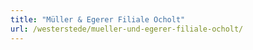 ```yaml
---
title: "Müller & Egerer Filiale Ocholt"
url: /westerstede/mueller-und-egerer-filiale-ocholt/
---
```

